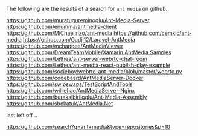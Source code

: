 
The following are the results of a search for `ant media` on github.  


https://github.com/muratugureminoglu/Ant-Media-Server
https://github.com/enumma/antmedia-client
https://github.com/MiChaelinzo/ant-media
https://github.com/cemklc/ant-media
https://github.com/Gadji12/Laravel-AntMedia
https://github.com/mchappee/AntMediaViewer
https://github.com/DreamTeamMobile/Xamarin.AntMedia.Samples
https://github.com/Lethea/ant-server-webrtc-chat-room
https://github.com/Lethea/ant-media-react-publish-play-example
https://github.com/socieboy/webrtc-ant-media/blob/master/webrtc.py
https://github.com/codebaard/AntMediaServer-Docker
https://github.com/swipswaps/TestScriptAndTools
https://github.com/williehao/AntMediaServer-Nginx
https://github.com/buraksibirlioglu/Ant-Media-Assembly
https://github.com/sbokatuk/AntMedia.Net


last left off  ..

https://github.com/search?q=ant+media&type=repositories&p=10